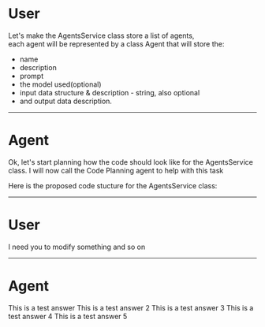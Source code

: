 # User
Let's make the AgentsService class store a list of agents,   
each agent will be represented by a class Agent that will store the:
- name
- description
- prompt
- the model used(optional)
- input data structure & description - string, also optional
- and output data description.

---

# Agent

Ok, let's start planning how the code should look like for the AgentsService class.
I will now call the Code Planning agent to help with this task

Here is the proposed code stucture for the AgentsService class:
<snip>

---

# User

I need you to modify something and so on

---
# Agent

This is a test answer
This is a test answer
 2 
This is a test answer
 3 
This is a test answer
 4 
This is a test answer
 5 

